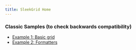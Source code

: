 ```yaml
---
title: SleekGrid Home
---
```


### Classic Samples (to check backwards compatibility)

- [Example 1: Basic grid](examples/classic/example1-simple)
- [Example 2: Formatters](examples/classic/example2-formatters)
